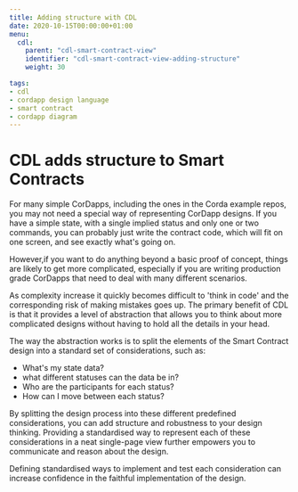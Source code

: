 ```yaml
---
title: Adding structure with CDL
date: 2020-10-15T00:00:00+01:00
menu:
  cdl:
    parent: "cdl-smart-contract-view"
    identifier: "cdl-smart-contract-view-adding-structure"
    weight: 30

tags:
- cdl
- cordapp design language
- smart contract
- cordapp diagram
---
```


# CDL adds structure to Smart Contracts

For many simple CorDapps, including the ones in the Corda example repos, you may not need a special way of representing CorDapp designs. If you have a simple state, with a single implied status and only one or two commands, you can probably just write the contract code, which will fit on one screen, and see exactly what's going on.

However,if you want to do anything beyond a basic proof of concept, things are likely to get more complicated, especially if you are writing production grade CorDapps that need to deal with many different scenarios.

As complexity increase it quickly becomes difficult to 'think in code' and the corresponding risk of making mistakes goes up.  The primary benefit of CDL is that it provides a level of abstraction that allows you to think about more complicated designs without having to hold all the details in your head.

The way the abstraction works is to split the elements of the Smart Contract design into a standard set of considerations, such as:

* What's my state data?
* what different statuses can the data be in?
* Who are the participants for each status?
* How can I move between each status?

By splitting the design process into these different predefined considerations, you can add structure and robustness to your design thinking. Providing a standardised way to represent each of these considerations in a neat single-page view further empowers you to communicate and reason about the design.

Defining standardised ways to implement and test each consideration can increase confidence in the faithful implementation of the design.
